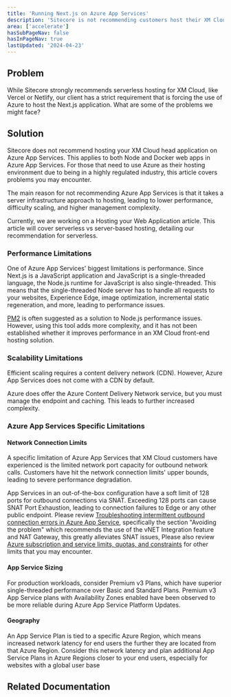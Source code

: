 ```yaml
---
title: 'Running Next.js on Azure App Services'
description: 'Sitecore is not recommending customers host their XM Cloud head application on Azure App Services unless in a highly regulated industry.'
area: ['accelerate']
hasSubPageNav: false
hasInPageNav: true
lastUpdated: '2024-04-23'
---
```


## Problem

While Sitecore strongly recommends serverless hosting for XM Cloud, like Vercel or Netlify, our client has a strict requirement that is forcing the use of Azure to host the Next.js application. What are some of the problems we might face?

## Solution

Sitecore does not recommend hosting your XM Cloud head application on Azure App Services. This applies to both Node and Docker web apps in Azure App Services. For those that need to use Azure as their hosting environment due to being in a highly regulated industry, this article covers problems you may encounter.

The main reason for not recommending Azure App Services is that it takes a server infrastructure approach to hosting, leading to lower performance, difficulty scaling, and higher management complexity.

Currently, we are working on a Hosting your Web Application article. This article will cover serverless vs server-based hosting, detailing our recommendation for serverless.

### Performance Limitations

One of Azure App Services' biggest limitations is performance. Since Next.js is a JavaScript application and JavaScript is a single-threaded language, the Node.js runtime for JavaScript is also single-threaded. This means that the single-threaded Node server has to handle all requests to your websites, Experience Edge, image optimization, incremental static regeneration, and more, leading to performance issues.

[PM2](https://pm2.keymetrics.io/) is often suggested as a solution to Node.js performance issues. However, using this tool adds more complexity, and it has not been established whether it improves performance in an XM Cloud front-end hosting solution.

### Scalability Limitations

Efficient scaling requires a content delivery network (CDN). However, Azure App Services does not come with a CDN by default.

Azure does offer the Azure Content Delivery Network service, but you must manage the endpoint and caching. This leads to further increased complexity.

### Azure App Services Specific Limitations

#### Network Connection Limits

A specific limitation of Azure App Services that XM Cloud customers have experienced is the limited network port capacity for outbound network calls. Customers have hit the network connection limits' upper bounds, leading to severe performance degradation.

App Services in an out-of-the-box configuration have a soft limit of 128 ports for outbound connections via SNAT. Exceeding 128 ports can cause SNAT Port Exhaustion, leading to connection failures to Edge or any other public endpoint. Please review [Troubleshooting intermittent outbound connection errors in Azure App Service](https://learn.microsoft.com/en-us/azure/app-service/troubleshoot-intermittent-outbound-connection-errors), specifically the section "Avoiding the problem" which recommends the use of the vNET Integration feature and NAT Gateway, this greatly alleviates SNAT issues, Please also review [Azure subscription and service limits, quotas, and constraints](https://learn.microsoft.com/en-us/azure/azure-resource-manager/management/azure-subscription-service-limits#app-service-limits) for other limits that you may encounter.

#### App Service Sizing

For production workloads, consider Premium v3 Plans, which have superior single-threaded performance over Basic and Standard Plans. Premium v3 App Service plans with Availability Zones enabled have been observed to be more reliable during Azure App Service Platform Updates.

#### Geography

An App Service Plan is tied to a specific Azure Region, which means increased network latency for end users the further they are located from that Azure Region. Consider this network latency and plan additional App Service Plans in Azure Regions closer to your end users, especially for websites with a global user base

## Related Documentation

<Row columns={2}>
<Link title="Troubleshooting intermittent outbound connection errors in Azure App Service" link="https://learn.microsoft.com/en-us/azure/app-service/troubleshoot-intermittent-outbound-connection-errors" />
<Link title="Azure subscription and service limits, quotas, and constraints" link="https://learn.microsoft.com/en-us/azure/azure-resource-manager/management/azure-subscription-service-limits#app-service-limits" />
</Row>
